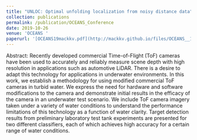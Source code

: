 ```yaml
---
title: "UNLOC: Optimal unfolding localization from noisy distance data"
collection: publications
permalink: /publication/OCEANS_Conference
date: 2019-10-26
venue: 'OCEANS '
paperurl: '[OCEANS19mackkv.pdf](http://mackkv.github.io/files/OCEANS__19_Full_Paper.pdf)'
---
```

Abstract: Recently developed commercial Time-of-Flight (ToF) cameras have been used to accurately and reliably measure scene depth with high resolution in applications such as automotive LiDAR. There is a desire to adapt this technology for applications in underwater environments. In this work, we establish a methodology for using modified commercial ToF cameras in turbid water. We express the need for hardware and software modifications to the camera and demonstrate initial results in the efficacy of the camera in an underwater test scenario. We include ToF camera imagery taken under a variety of water conditions to understand the performance limitations of this technology as a function of water clarity. Target detection results from preliminary laboratory test tank experiments are presented for two different classifiers, each of which achieves high accuracy for a certain range of water conditions.